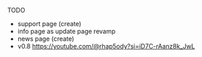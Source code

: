 TODO
- support page (create)
- info page as update page revamp
- news page (create)
- v0.8
https://youtube.com/@rhap5ody?si=iD7C-rAanz8k_JwL

